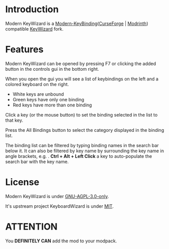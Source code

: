# Introduction
Modern KeyWizard is a [Modern-KeyBinding](https://github.com/Nova-Committee/ModernKeyBinding)([CurseForge](https://curseforge.com/minecraft/mc-mods/modern-keybinding-fabric) | [Modrinth](https://modrinth.com/mod/modernkeybinding)) compatible [KeyWizard](https://github.com/MrNerdy42/keywizard-fabric) fork.

# Features
Modern KeyWizard can be opened by pressing F7 or clicking the added button in the controls gui in the bottom right.

When you open the gui you will see a list of keybindings on the left and a colored keyboard on the right.

- White keys are unbound
- Green keys have only one binding
- Red keys have more than one binding

Click a key (or the mouse button) to set the binding selected in the list to that key.

Press the All Bindings button to select the category displayed in the binding list.

The binding list can be filtered by typing binding names in the search bar below it. It can also be filtered by key name by surrounding the key name in angle brackets, e.g. <Left Control>. **Ctrl + Alt + Left Click** a key to auto-populate the search bar with the key name.

# License
Modern KeyWizard is under [GNU-AGPL-3.0-only](https://www.gnu.org/licenses/agpl-3.0.html).

It's upstream project KeyboardWizard is under [MIT](licenses/LICENSE.old).
  
# ATTENTION
You **DEFINITELY CAN** add the mod to your modpack.
